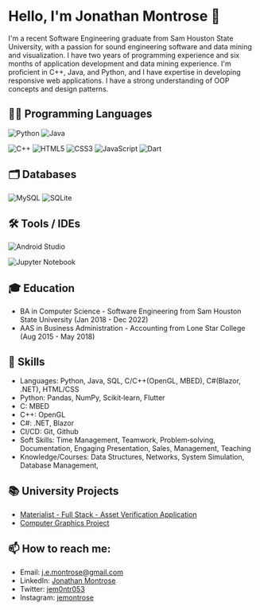 <!--[![Anurag's GitHub stats](https://github-readme-stats.vercel.app/api?username=jem0ntr053&count_private=true&show_icons=true&theme=dracula)](https://github.com/anuraghazra/github-readme-stats)
-->
# Hello, I'm Jonathan Montrose 👋

I'm a recent Software Engineering graduate from Sam Houston State University, with a passion for sound engineering software and data mining and visualization. I have two years of programming experience and six months of application development and data mining experience. I'm proficient in C++, Java, and Python, and I have expertise in developing responsive web applications. I have a strong understanding of OOP concepts and design patterns.

## 👨‍💻 Programming Languages

![Python](https://img.shields.io/badge/python-3670A0?style=for-the-badge&logo=python&logoColor=ffdd54)
![Java](https://img.shields.io/badge/java-%23ED8B00.svg?style=for-the-badge&logo=openjdk&logoColor=white)
<!-- ![Ada](https://img.shields.io/badge/-Ada-02B7E9?style=flat-square&logo=ada&logoColor=white) -->
![C++](https://img.shields.io/badge/c++-%2300599C.svg?style=for-the-badge&logo=c%2B%2B&logoColor=white)
![HTML5](https://img.shields.io/badge/html5-%23E34F26.svg?style=for-the-badge&logo=html5&logoColor=white)
![CSS3](https://img.shields.io/badge/css3-%231572B6.svg?style=for-the-badge&logo=css3&logoColor=white)
![JavaScript](https://img.shields.io/badge/-JavaScript-F7DF1E?style=flat-square&logo=javascript&logoColor=black)
![Dart](https://img.shields.io/badge/dart-%230175C2.svg?style=for-the-badge&logo=dart&logoColor=white)
<!-- ![LaTeX](https://img.shields.io/badge/latex-%23008080.svg?style=for-the-badge&logo=latex&logoColor=white) -->
<!-- ![Markdown](https://img.shields.io/badge/markdown-%23000000.svg?style=for-the-badge&logo=markdown&logoColor=white) -->

## 🗂️ Databases
![MySQL](https://img.shields.io/badge/mysql-%2300f.svg?style=for-the-badge&logo=mysql&logoColor=white)
![SQLite](https://img.shields.io/badge/sqlite-%2307405e.svg?style=for-the-badge&logo=sqlite&logoColor=white)


## 🛠️ Tools / IDEs
![Android Studio](https://img.shields.io/badge/Android%20Studio-3DDC84.svg?style=for-the-badge&logo=android-studio&logoColor=white)
<!-- ![IntelliJ IDEA](https://img.shields.io/badge/IntelliJIDEA-000000.svg?style=for-the-badge&logo=intellij-idea&logoColor=white) -->
![Jupyter Notebook](https://img.shields.io/badge/jupyter-%23FA0F00.svg?style=for-the-badge&logo=jupyter&logoColor=white)
<!-- ![PyCharm](https://img.shields.io/badge/pycharm-143?style=for-the-badge&logo=pycharm&logoColor=black&color=black&labelColor=green) -->
<!-- ![Sublime Text](https://img.shields.io/badge/sublime_text-%23575757.svg?style=for-the-badge&logo=sublime-text&logoColor=important) -->
<!-- ![Visual Studio Code](https://img.shields.io/badge/Visual%20Studio%20Code-0078d7.svg?style=for-the-badge&logo=visual-studio-code&logoColor=white) -->
<!-- ![WebStorm](https://img.shields.io/badge/webstorm-143?style=for-the-badge&logo=webstorm&logoColor=white&color=black) -->


## 🎓 Education

- BA in Computer Science - Software Engineering from Sam Houston State University (Jan 2018 - Dec 2022)
- AAS in Business Administration - Accounting from Lone Star College (Aug 2015 - May 2018)

## 💼 Skills

- Languages: Python, Java, SQL, C/C++(OpenGL, MBED), C#(Blazor, .NET), HTML/CSS
- Python: Pandas, NumPy, Scikit‐learn, Flutter
- C: MBED
- C++: OpenGL
- C#: .NET, Blazor
- CI/CD: Git, Github
- Soft Skills: Time Management, Teamwork, Problem‐solving, Documentation, Engaging Presentation, Sales, Management, Teaching
- Knowledge/Courses: Data Structures, Networks, System Simulation, Database Management, 

## 📚 University Projects

- [Materialist - Full Stack - Asset Verification Application](https://github.com/software-wes-jay-alex/subcontracting-app)
- [Computer Graphics Project](https://github.com/bfahrenfort/S22-Graphics-Project)

<!-- ## 👯 I’m looking to collaborate on open source projects in Python. -->

## 📫 How to reach me: 

- Email: j.e.montrose@gmail.com
- LinkedIn: [Jonathan Montrose](https://www.linkedin.com/in/jonathan-montrose/)
- Twitter: [jem0ntr053](https://twitter.com/jem0ntr053)
- Instagram: [jemontrose](https://www.instagram.com/jem0ntr053/)


<!---
jem0ntr053/jem0ntr053 is a ✨ special ✨ repository because its `README.md` (this file) appears on your GitHub profile.
You can click the Preview link to take a look at your changes.
--->
